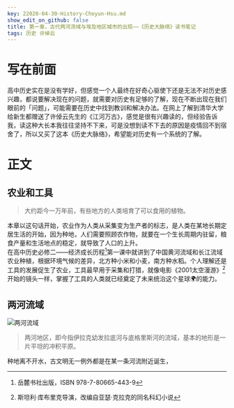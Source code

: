 ```yaml
---
key: 22020-04-30-History-Choyun-Hsu.md
show_edit_on_github: false
title: 第一章，古代两河流域与埃及地区城市的出现——《历史大脉络》读书笔记
tags: 历史 许倬云
---
```


# 写在前面  
高中历史实在是没有学好，但感觉一个人最终在好奇心驱使下还是无法不对历史感兴趣，都说要解决现在的问题，就需要对历史有足够的了解，现在不断出现在我们眼前的「问题」，可能需要在历史中找到教训和解决办法。<!--more-->在网上了解到清华大学给新生都赠送了许倬云先生的《江河万古》，感觉是很有兴趣读的，但经验告诉我，读这种大长本我往往坚持不下来，可是没想到读不下去的原因是疫情回不到宿舍了，所以又买了这本《历史大脉络》，希望能对历史有一个系统的了解。  

# 正文  
## 农业和工具
> 大约距今一万年前，有些地方的人类培育了可以食用的植物。  

本章以这句话开始，农业作为人类从采集变为生产者的标志，是人类在某地长期定居生活的开始，因为种地，人们需要照顾农作物，就要在一个生长周期内驻留，粮食产量和生活地点的稳定，就导致了人口的上升。  
在高中历史必修二——经济成长历程[^高中历史必修二]第一课中就讲到了中国黄河流域和长江流域农业种植，根据环境气候的差异，北方种小米和小麦，南方种水稻。个人理解还是工具的发展促生了农业，工具最早用于采集和打猎，就像电影《2001太空漫游》[^2001太空漫游]开始的镜头一样，掌握了工具的人类就已经奠定了未来统治这个星球🌍的能力。  
## 两河流域  
![两河流域](https://amuseum.cdstm.cn/AMuseum/shuiziyuan/water/image/w02_b03_03_p01.jpg "两河流域")  
> 两河地区，即今指伊拉克幼发拉底河与底格里斯河的流域，基本的地形是一片平坦的冲积平原。  

种地离不开水，古文明无一例外都是在某一条河流附近诞生，

[^高中历史必修二]:岳麓书社出版，ISBN 978-7-80665-443-9  
[^2001太空漫游]:斯坦利·库布里克导演，改编自亚瑟·克拉克的同名科幻小说 
